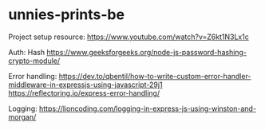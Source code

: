 # unnies-prints-be

Project setup resource:
https://www.youtube.com/watch?v=Z6kt1N3Lx1c

Auth: Hash
https://www.geeksforgeeks.org/node-js-password-hashing-crypto-module/

Error handling:
https://dev.to/qbentil/how-to-write-custom-error-handler-middleware-in-expressjs-using-javascript-29j1
https://reflectoring.io/express-error-handling/

Logging:
https://lioncoding.com/logging-in-express-js-using-winston-and-morgan/
